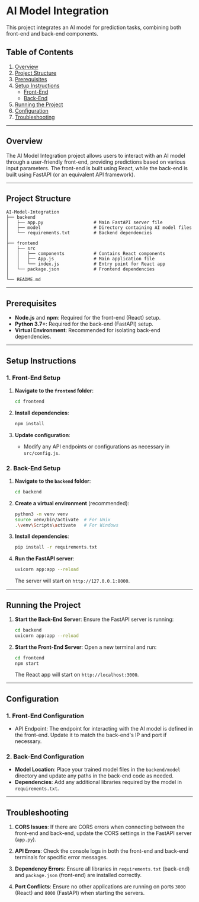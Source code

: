 # AI Model Integration

This project integrates an AI model for prediction tasks, combining both front-end and back-end components.

## Table of Contents

1. [Overview](#overview)
2. [Project Structure](#project-structure)
3. [Prerequisites](#prerequisites)
4. [Setup Instructions](#setup-instructions)
   - [Front-End](#front-end)
   - [Back-End](#back-end)
5. [Running the Project](#running-the-project)
6. [Configuration](#configuration)
7. [Troubleshooting](#troubleshooting)

---

## Overview

The AI Model Integration project allows users to interact with an AI model through a user-friendly front-end, providing predictions based on various input parameters. The front-end is built using React, while the back-end is built using FastAPI (or an equivalent API framework).

---

## Project Structure

```
AI-Model-Integration
├── backend
│   ├── app.py                   # Main FastAPI server file
│   ├── model                    # Directory containing AI model files
│   └── requirements.txt         # Backend dependencies
│
├── frontend
│   ├── src
│   │   ├── components           # Contains React components
│   │   ├── App.js               # Main application file
│   │   └── index.js             # Entry point for React app
│   └── package.json             # Frontend dependencies
│
└── README.md
```

---

## Prerequisites

- **Node.js** and **npm**: Required for the front-end (React) setup.
- **Python 3.7+**: Required for the back-end (FastAPI) setup.
- **Virtual Environment**: Recommended for isolating back-end dependencies.

---

## Setup Instructions

### 1. Front-End Setup

1. **Navigate to the `frontend` folder**:
   ```bash
   cd frontend
   ```

2. **Install dependencies**:
   ```bash
   npm install
   ```

3. **Update configuration**:
   - Modify any API endpoints or configurations as necessary in `src/config.js`.

### 2. Back-End Setup

1. **Navigate to the `backend` folder**:
   ```bash
   cd backend
   ```

2. **Create a virtual environment** (recommended):
   ```bash
   python3 -m venv venv
   source venv/bin/activate  # For Unix
   .\venv\Scripts\activate   # For Windows
   ```

3. **Install dependencies**:
   ```bash
   pip install -r requirements.txt
   ```

4. **Run the FastAPI server**:
   ```bash
   uvicorn app:app --reload
   ```
   The server will start on `http://127.0.0.1:8000`.

---

## Running the Project

1. **Start the Back-End Server**:
   Ensure the FastAPI server is running:
   ```bash
   cd backend
   uvicorn app:app --reload
   ```

2. **Start the Front-End Server**:
   Open a new terminal and run:
   ```bash
   cd frontend
   npm start
   ```
   The React app will start on `http://localhost:3000`.

---

## Configuration

### 1. Front-End Configuration
- API Endpoint: The endpoint for interacting with the AI model is defined in the front-end. Update it to match the back-end's IP and port if necessary.

### 2. Back-End Configuration
- **Model Location**: Place your trained model files in the `backend/model` directory and update any paths in the back-end code as needed.
- **Dependencies**: Add any additional libraries required by the model in `requirements.txt`.

---

## Troubleshooting

1. **CORS Issues**: If there are CORS errors when connecting between the front-end and back-end, update the CORS settings in the FastAPI server (`app.py`).

2. **API Errors**: Check the console logs in both the front-end and back-end terminals for specific error messages.

3. **Dependency Errors**: Ensure all libraries in `requirements.txt` (back-end) and `package.json` (front-end) are installed correctly.

4. **Port Conflicts**: Ensure no other applications are running on ports `3000` (React) and `8000` (FastAPI) when starting the servers.
